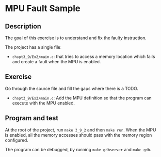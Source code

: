# MPU Fault Sample

## Description

The goal of this exercise is to understand and fix the faulty instruction.

The project has a single file:
- `chapt3_9/Ex2/main.c`: that tries to access a memory location which fails and
  create a fault when the MPU is enabled.

## Exercise

Go through the source file and fill the gaps where there is a TODO.

- `chapt3_9/Ex2/main.c`: Add the MPU definition so that the program can execute
  with the MPU enabled.

## Program and test

At the root of the project, run `make 3_9_2` and then `make run`. When the MPU
is enabled, all the memory accesses should pass with the memory region
configured.

The program can be debugged, by running `make gdbserver` and `make gdb`.
